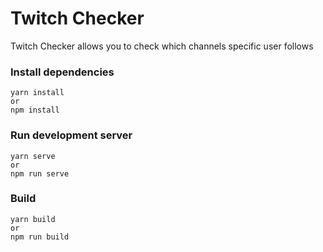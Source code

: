 # Twitch Checker

Twitch Checker allows you to check which channels specific user follows

### Install dependencies

```
yarn install
or
npm install
```

### Run development server

```
yarn serve
or
npm run serve
```

### Build

```
yarn build
or
npm run build
```

